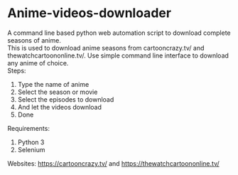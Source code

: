 # Anime-videos-downloader

A command line based python web automation script to download complete seasons of anime.  
This is used to download anime seasons from cartooncrazy.tv/ and thewatchcartoononline.tv/. Use simple command line interface to download any anime of choice.  
Steps:  
  1. Type the name of anime  
  2. Select the season or movie  
  3. Select the episodes to download
  4. And let the videos download  
  5. Done  
  
Requirements:  
  1. Python 3  
  2. Selenium
  
Websites: https://cartooncrazy.tv/ and https://thewatchcartoononline.tv/  
